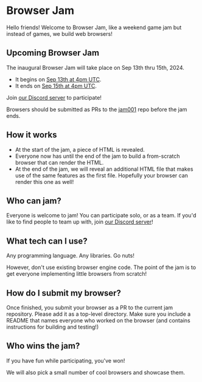 # Browser Jam

Hello friends! Welcome to Browser Jam, like a weekend game jam but instead of games, we build web browsers!

## Upcoming Browser Jam

The inaugural Browser Jam will take place on Sep 13th thru 15th, 2024.

- It begins on [Sep 13th at 4pm UTC](https://everytimezone.com/?t=66e4d200,-1e0).
- It ends on [Sep 15th at 4pm UTC](https://everytimezone.com/?t=66e4d200,960).

Join [our Discord server](https://discord.gg/MAmkZ5BPEK) to participate!

Browsers should be submitted as PRs to the [jam001](https://github.com/BrowserJam/jam001) repo before the jam ends.

## How it works

- At the start of the jam, a piece of HTML is revealed.
- Everyone now has until the end of the jam to build a from-scratch browser that can render the HTML.
- At the end of the jam, we will reveal an additional HTML file that makes use of the same features as the first file. Hopefully your browser can render this one as well!

## Who can jam?

Everyone is welcome to jam! You can participate solo, or as a team. If you'd like to find people to team up with, join [our Discord server](https://discord.gg/MAmkZ5BPEK)!

## What tech can I use?

Any programming language. Any libraries. Go nuts!

However, don't use existing browser engine code. The point of the jam is to get everyone implementing little browsers from scratch!

## How do I submit my browser?

Once finished, you submit your browser as a PR to the current jam repository. Please add it as a top-level directory. Make sure you include a README that names everyone who worked on the browser (and contains instructions for building and testing!)

## Who wins the jam?

If you have fun while participating, you've won!

We will also pick a small number of cool browsers and showcase them.
